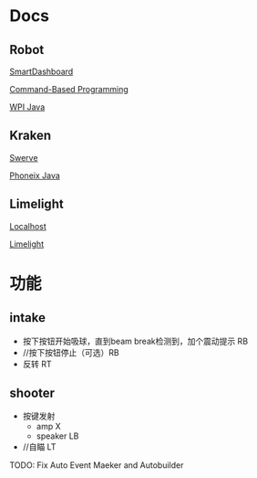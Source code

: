 # Docs

## Robot

[SmartDashboard](https://docs.wpilib.org/en/stable/docs/software/dashboards/smartdashboard/smartdashboard-intro.html)

[Command-Based Programming](https://docs.wpilib.org/en/stable/docs/software/commandbased/index.html)

[WPI Java](https://github.wpilib.org/allwpilib/docs/release/java/index.html)

## Kraken

[Swerve](https://pro.docs.ctr-electronics.com/en/latest/docs/api-reference/mechanisms/swerve/swerve-builder-api.html)

[Phoneix Java](https://api.ctr-electronics.com/phoenix6/release/java/com/ctre/phoenix6/mechanisms/swerve/SwerveDrivetrain.html#setControl(com.ctre.phoenix6.mechanisms.swerve.SwerveRequest))

## Limelight

[Localhost](http://limelight.local:5801/)

[Limelight](https://docs.limelightvision.io/docs/docs-limelight/getting-started/programming)


# 功能

## intake

- 按下按钮开始吸球，直到beam break检测到，加个震动提示 RB
- //按下按钮停止（可选）RB
- 反转 RT

## shooter

- 按键发射
  - amp X
  - speaker LB
- //自瞄 LT

TODO:
Fix Auto Event Maeker and Autobuilder